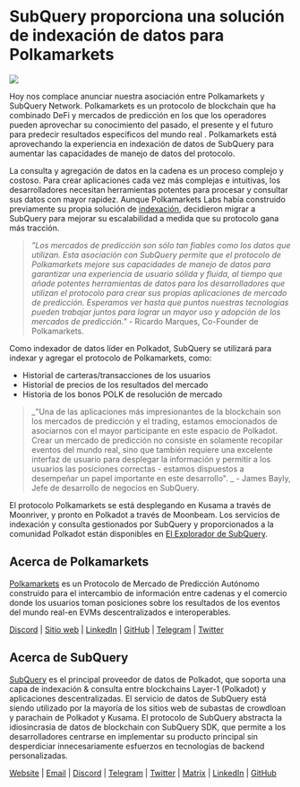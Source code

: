 # SubQuery proporciona una solución de indexación de datos para Polkamarkets

![](https://miro.medium.com/max/1400/0*KRx5x-Oaz7mfHPuJ)

Hoy nos complace anunciar nuestra asociación entre Polkamarkets y SubQuery Network. Polkamarkets es un protocolo de blockchain que ha combinado DeFi y mercados de predicción en los que los operadores pueden aprovechar su conocimiento del pasado, el presente y el futuro para predecir resultados específicos del mundo real . Polkamarkets está aprovechando la experiencia en indexación de datos de SubQuery para aumentar las capacidades de manejo de datos del protocolo.

La consulta y agregación de datos en la cadena es un proceso complejo y costoso. Para crear aplicaciones cada vez más complejas e intuitivas, los desarrolladores necesitan herramientas potentes para procesar y consultar sus datos con mayor rapidez. Aunque Polkamarkets Labs había construido previamente su propia solución de [indexación](https://github.com/Polkamarkets/polkamarkets-api), decidieron migrar a SubQuery para mejorar su escalabilidad a medida que su protocolo gana más tracción.

> _"Los mercados de predicción son sólo tan fiables como los datos que utilizan. Esta asociación con SubQuery permite que el protocolo de Polkamarkets mejore sus capacidades de manejo de datos para garantizar una experiencia de usuario sólida y fluida, al tiempo que añade potentes herramientas de datos para los desarrolladores que utilizan el protocolo para crear sus propias aplicaciones de mercado de predicción. Esperamos ver hasta que puntos nuestras tecnologías pueden trabajar juntos para lograr un mayor uso y adopción de los mercados de predicción."_ - Ricardo Marques, Co-Founder de Polkamarkets.

Como indexador de datos líder en Polkadot, SubQuery se utilizará para indexar y agregar el protocolo de Polkamarkets, como:

- Historial de carteras/transacciones de los usuarios
- Historial de precios de los resultados del mercado
- Historia de los bonos POLK de resolución de mercado

> _"Una de las aplicaciones más impresionantes de la blockchain son los mercados de predicción y el trading, estamos emocionados de asociarnos con el mayor participante en este espacio de Polkadot. Crear un mercado de predicción no consiste en solamente recopilar eventos del mundo real, sino que también requiere una excelente interfaz de usuario para desplegar la información y permitir a los usuarios las posiciones correctas - estamos dispuestos a desempeñar un papel importante en este desarrollo". _ - James Bayly, Jefe de desarrollo de negocios en SubQuery.

El protocolo Polkamarkets se está desplegando en Kusama a través de Moonriver, y pronto en Polkadot a través de Moonbeam. Los servicios de indexación y consulta gestionados por SubQuery y proporcionados a la comunidad Polkadot están disponibles en [El Explorador de SubQuery](https://explorer.subquery.network/).

## Acerca de Polkamarkets

[Polkamarkets](https://www.polkamarkets.com/) es un Protocolo de Mercado de Predicción Autónomo construido para el intercambio de información entre cadenas y el comercio donde los usuarios toman posiciones sobre los resultados de los eventos del mundo real-en EVMs descentralizados e interoperables.

[Discord](https://discord.gg/polkamarkets) | [Sitio web](https://polkamarkets.com/) | [LinkedIn](https://www.linkedin.com/company/polkamarkets/) | [GitHub](https://github.com/Polkamarkets) | [Telegram](http://t.me/polkamarkets) | [Twitter](https://twitter.com/polkamarkets)

## Acerca de SubQuery

[SubQuery](https://subquery.network/) es el principal proveedor de datos de Polkadot, que soporta una capa de indexación & consulta entre blockchains Layer-1 (Polkadot) y aplicaciones descentralizadas. El servicio de datos de SubQuery está siendo utilizado por la mayoría de los sitios web de subastas de crowdloan y parachain de Polkadot y Kusama. El protocolo de SubQuery abstracta la idiosincrasia de datos de blockchain con SubQuery SDK, que permite a los desarrolladores centrarse en implementar su producto principal sin desperdiciar innecesariamente esfuerzos en tecnologías de backend personalizadas.

[Website](https://subquery.network/) | [Email](hello@subquery.network) | [Discord](https://discord.com/invite/78zg8aBSMG) | [Telegram](https://t.me/subquerynetwork) | [Twitter](https://twitter.com/subquerynetwork) | [Matrix](https://matrix.to/#/#subquery:matrix.org) | [LinkedIn](https://www.linkedin.com/company/subquery) | [GitHub](https://github.com/subquery)
